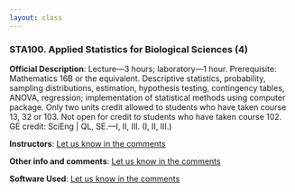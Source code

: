 ```yaml
---
layout: class
---
```


### STA100. Applied Statistics for Biological Sciences (4) ###

**Official Description**: Lecture—3 hours; laboratory—1 hour. Prerequisite: Mathematics 16B or the equivalent. Descriptive statistics, probability, sampling distributions, estimation, hypothesis testing, contingency tables, ANOVA, regression; implementation of statistical methods using computer package. Only two units credit allowed to students who have taken course 13, 32 or 103. Not open for credit to students who have taken course 102. GE credit: SciEng | QL, SE.—I, II, III. (I, II, III.)

**Instructors**: [Let us know in the comments](#disqus_thread)

**Other info and comments**: [Let us know in the comments](#disqus_thread)
 
**Software Used**: [Let us know in the comments](#disqus_thread)